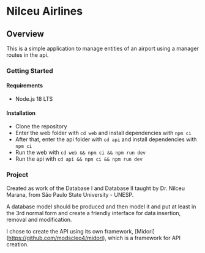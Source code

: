 # Nilceu Airlines

## Overview

This is a simple application to manage entities of an airport using a manager routes in the api.

### Getting Started

#### Requirements

- Node.js 18 LTS

#### Installation

- Clone the repository
- Enter the web folder with `cd web` and install dependencies with `npm ci`
- After that, enter the api folder with `cd api` and install dependencies with `npm ci`
- Run the web with `cd web && npm ci && npm run dev`
- Run the api with `cd api && npm ci && npm run dev`

### Project

Created as work of the Database I and Database II taught by Dr. Nilceu Marana, from São Paulo State University - UNESP.

A database model should be produced and then model it and put at least in the 3rd normal form and create a friendly interface for data insertion, removal and modification.

I chose to create the API using its own framework, [Midori] (https://github.com/modscleo4/midori), which is a framework for API creation.

